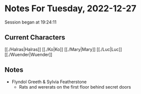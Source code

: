 # Notes For Tuesday, 2022-12-27
Session began at 19:24:11
## Current Characters
[[./Halras|Halras]]
[[./Ko|Ko]]
[[./Mary|Mary]]
[[./Luc|Luc]]
[[./Wuender|Wuender]]
## Notes
- Flyndol Greeth & Sylvia Featherstone
	- Rats and wererats on the first floor behind secret doors